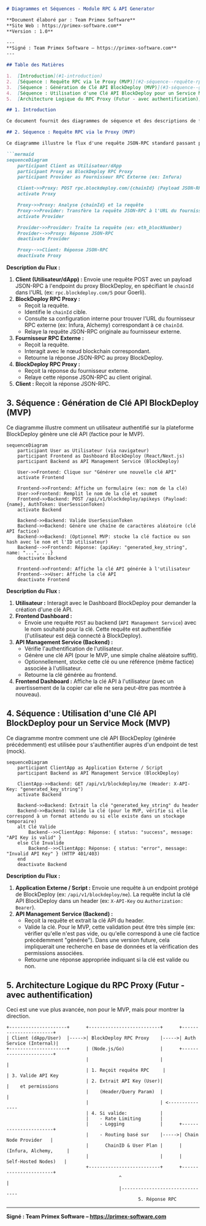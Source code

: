 ```markdown
# Diagrammes et Séquences - Module RPC & API Generator

**Document élaboré par : Team Primex Software**
**Site Web : https://primex-software.com**
**Version : 1.0**

---
**Signé : Team Primex Software – https://primex-software.com**
---

## Table des Matières

1.  [Introduction](#1-introduction)
2.  [Séquence : Requête RPC via le Proxy (MVP)](#2-séquence--requête-rpc-via-le-proxy-mvp)
3.  [Séquence : Génération de Clé API BlockDeploy (MVP)](#3-séquence--génération-de-clé-api-blockdeploy-mvp)
4.  [Séquence : Utilisation d'une Clé API BlockDeploy pour un Service Mock (MVP)](#4-séquence--utilisation-dune-clé-api-blockdeploy-pour-un-service-mock-mvp)
5.  [Architecture Logique du RPC Proxy (Futur - avec authentification)](#5-architecture-logique-du-rpc-proxy-futur---avec-authentification)

## 1. Introduction

Ce document fournit des diagrammes de séquence et des descriptions de flux pour illustrer le fonctionnement du module RPC & API Generator, en particulier pour les fonctionnalités du MVP.

## 2. Séquence : Requête RPC via le Proxy (MVP)

Ce diagramme illustre le flux d'une requête JSON-RPC standard passant par le proxy BlockDeploy pour atteindre un fournisseur RPC externe. Pour le MVP, aucune authentification spécifique de l'utilisateur n'est requise pour utiliser le proxy RPC.

```mermaid
sequenceDiagram
    participant Client as Utilisateur/dApp
    participant Proxy as BlockDeploy RPC Proxy
    participant Provider as Fournisseur RPC Externe (ex: Infura)

    Client->>Proxy: POST rpc.blockdeploy.com/{chainId} (Payload JSON-RPC)
    activate Proxy

    Proxy->>Proxy: Analyse {chainId} et la requête
    Proxy->>Provider: Transfère la requête JSON-RPC à l'URL du fournisseur pour {chainId}
    activate Provider

    Provider->>Provider: Traite la requête (ex: eth_blockNumber)
    Provider-->>Proxy: Réponse JSON-RPC
    deactivate Provider

    Proxy-->>Client: Réponse JSON-RPC
    deactivate Proxy
```

**Description du Flux :**
1.  **Client (Utilisateur/dApp) :** Envoie une requête POST avec un payload JSON-RPC à l'endpoint du proxy BlockDeploy, en spécifiant le `chainId` dans l'URL (ex: `rpc.blockdeploy.com/5` pour Goerli).
2.  **BlockDeploy RPC Proxy :**
    *   Reçoit la requête.
    *   Identifie le `chainId` cible.
    *   Consulte sa configuration interne pour trouver l'URL du fournisseur RPC externe (ex: Infura, Alchemy) correspondant à ce `chainId`.
    *   Relaye la requête JSON-RPC originale au fournisseur externe.
3.  **Fournisseur RPC Externe :**
    *   Reçoit la requête.
    *   Interagit avec le nœud blockchain correspondant.
    *   Retourne la réponse JSON-RPC au proxy BlockDeploy.
4.  **BlockDeploy RPC Proxy :**
    *   Reçoit la réponse du fournisseur externe.
    *   Relaye cette réponse JSON-RPC au client original.
5.  **Client :** Reçoit la réponse JSON-RPC.

## 3. Séquence : Génération de Clé API BlockDeploy (MVP)

Ce diagramme illustre comment un utilisateur authentifié sur la plateforme BlockDeploy génère une clé API (factice pour le MVP).

```mermaid
sequenceDiagram
    participant User as Utilisateur (via navigateur)
    participant Frontend as Dashboard BlockDeploy (React/Next.js)
    participant Backend as API Management Service (BlockDeploy)

    User->>Frontend: Clique sur "Générer une nouvelle clé API"
    activate Frontend

    Frontend->>Frontend: Affiche un formulaire (ex: nom de la clé)
    User->>Frontend: Remplit le nom de la clé et soumet
    Frontend->>Backend: POST /api/v1/blockdeploy/apikeys (Payload: {name}, AuthToken: UserSessionToken)
    activate Backend

    Backend->>Backend: Valide UserSessionToken
    Backend->>Backend: Génère une chaîne de caractères aléatoire (clé API factice)
    Backend->>Backend: (Optionnel MVP: stocke la clé factice ou son hash avec le nom et l'ID utilisateur)
    Backend-->>Frontend: Réponse: {apiKey: "generated_key_string", name: "...", ...}
    deactivate Backend

    Frontend->>Frontend: Affiche la clé API générée à l'utilisateur
    Frontend-->>User: Affiche la clé API
    deactivate Frontend
```
**Description du Flux :**
1.  **Utilisateur :** Interagit avec le Dashboard BlockDeploy pour demander la création d'une clé API.
2.  **Frontend Dashboard :**
    *   Envoie une requête `POST` au backend (`API Management Service`) avec le nom souhaité pour la clé. Cette requête est authentifiée (l'utilisateur est déjà connecté à BlockDeploy).
3.  **API Management Service (Backend) :**
    *   Vérifie l'authentification de l'utilisateur.
    *   Génère une clé API (pour le MVP, une simple chaîne aléatoire suffit).
    *   Optionnellement, stocke cette clé ou une référence (même factice) associée à l'utilisateur.
    *   Retourne la clé générée au frontend.
4.  **Frontend Dashboard :** Affiche la clé API à l'utilisateur (avec un avertissement de la copier car elle ne sera peut-être pas montrée à nouveau).

## 4. Séquence : Utilisation d'une Clé API BlockDeploy pour un Service Mock (MVP)

Ce diagramme montre comment une clé API BlockDeploy (générée précédemment) est utilisée pour s'authentifier auprès d'un endpoint de test (mock).

```mermaid
sequenceDiagram
    participant ClientApp as Application Externe / Script
    participant Backend as API Management Service (BlockDeploy)

    ClientApp->>Backend: GET /api/v1/blockdeploy/me (Header: X-API-Key: "generated_key_string")
    activate Backend

    Backend->>Backend: Extrait la clé "generated_key_string" du header
    Backend->>Backend: Valide la clé (pour le MVP, vérifie si elle correspond à un format attendu ou si elle existe dans un stockage temporaire)
    alt Clé Valide
        Backend-->>ClientApp: Réponse: { status: "success", message: "API Key is valid" }
    else Clé Invalide
        Backend-->>ClientApp: Réponse: { status: "error", message: "Invalid API Key" } (HTTP 401/403)
    end
    deactivate Backend
```
**Description du Flux :**
1.  **Application Externe / Script :** Envoie une requête à un endpoint protégé de BlockDeploy (ex: `/api/v1/blockdeploy/me`). La requête inclut la clé API BlockDeploy dans un header (ex: `X-API-Key` ou `Authorization: Bearer`).
2.  **API Management Service (Backend) :**
    *   Reçoit la requête et extrait la clé API du header.
    *   Valide la clé. Pour le MVP, cette validation peut être très simple (ex: vérifier qu'elle n'est pas vide, ou qu'elle correspond à une clé factice précédemment "générée"). Dans une version future, cela impliquerait une recherche en base de données et la vérification des permissions associées.
    *   Retourne une réponse appropriée indiquant si la clé est valide ou non.

## 5. Architecture Logique du RPC Proxy (Futur - avec authentification)

Ceci est une vue plus avancée, non pour le MVP, mais pour montrer la direction.

```
+---------------------+      +--------------------------+      +-----------------------+
| Client (dApp/User)  |----->| BlockDeploy RPC Proxy    |----->| Auth Service (Internal)|
+---------------------+      | (Node.js/Go)             |      +-----------------------+
                             |                          |                 |
                             | 1. Reçoit requête RPC     |                 | 3. Valide API Key
                             | 2. Extrait API Key (User)|                 |    et permissions
                             |    (Header/Query Param)  |                 |
                             |                          | <---------------
                             | 4. Si valide:            |
                             |    - Rate Limiting       |
                             |    - Logging             |      +-----------------------+
                             |    - Routing basé sur    |----->| Chain Node Provider   |
                             |      ChainID & User Plan |      | (Infura, Alchemy,     |
                             |                          |      |  Self-Hosted Nodes)   |
                             +--------------------------+      +-----------------------+
                                         ^                                |
                                         |--------------------------------
                                                5. Réponse RPC
```

---
**Signé : Team Primex Software – https://primex-software.com**
```
